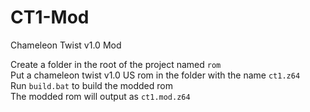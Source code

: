 # CT1-Mod
Chameleon Twist v1.0 Mod

Create a folder in the root of the project named `rom`<br>
Put a chameleon twist v1.0 US rom in the folder with the name `ct1.z64`<br>
Run `build.bat` to build the modded rom<br>
The modded rom will output as `ct1.mod.z64`
